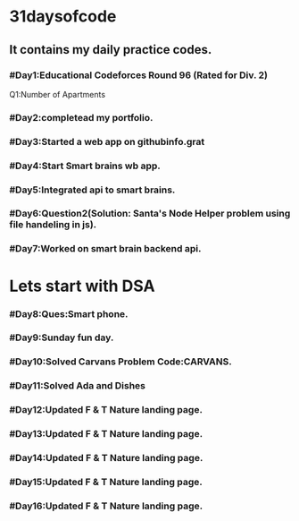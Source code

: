 # 31daysofcode
## It contains my daily practice codes.
### #Day1:Educational Codeforces Round 96 (Rated for Div. 2) 
Q1:Number of Apartments
### #Day2:completead my portfolio.
### #Day3:Started a web app on githubinfo.grat 
### #Day4:Start Smart brains wb app.
### #Day5:Integrated api to smart brains.
### #Day6:Question2(Solution: Santa's Node Helper problem using file handeling in js).
### #Day7:Worked on smart brain backend api.
# Lets start with DSA
### #Day8:Ques:Smart phone.
### #Day9:Sunday fun day.
### #Day10:Solved Carvans Problem Code:CARVANS.
### #Day11:Solved Ada and Dishes
### #Day12:Updated F & T Nature landing page.
### #Day13:Updated F & T Nature landing page.
### #Day14:Updated F & T Nature landing page.
### #Day15:Updated F & T Nature landing page.
### #Day16:Updated F & T Nature landing page.








